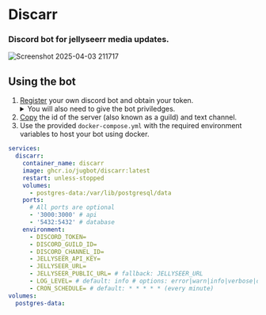 # Discarr

### Discord bot for jellyseerr media updates.

![Screenshot 2025-04-03 211717](https://github.com/user-attachments/assets/0cac78fa-ac75-4902-ab41-9cfac37a0d45)

## Using the bot

1. [Register](https://discord.com/developers/applications?new_application=true) your own discord bot and obtain your token.
   <details><summary>You will also need to give the bot priviledges.</summary>
     <img src="https://github.com/user-attachments/assets/3145bfcd-8f6f-42d3-9da4-9c15de0263fc"/>
   </details>
2. [Copy](https://support.discord.com/hc/en-us/articles/206346498-Where-can-I-find-my-User-Server-Message-ID) the id of the server (also known as a guild) and text channel.
3. Use the provided `docker-compose.yml` with the required environment variables to host your bot using docker.

```yaml
services:
  discarr:
    container_name: discarr
    image: ghcr.io/jugbot/discarr:latest
    restart: unless-stopped
    volumes:
      - postgres-data:/var/lib/postgresql/data
    ports:
      # All ports are optional
      - '3000:3000' # api
      - '5432:5432' # database
    environment:
      - DISCORD_TOKEN=
      - DISCORD_GUILD_ID=
      - DISCORD_CHANNEL_ID=
      - JELLYSEER_API_KEY=
      - JELLYSEER_URL=
      - JELLYSEER_PUBLIC_URL= # fallback: JELLYSEER_URL
      - LOG_LEVEL= # default: info # options: error|warn|info|verbose|debug
      - CRON_SCHEDULE= # default: * * * * * (every minute)
volumes:
  postgres-data:
```
